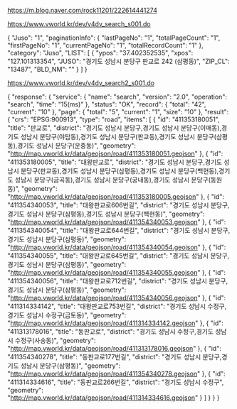 https://m.blog.naver.com/rock11201/222614441274

https://www.vworld.kr/dev/v4dv_search_s001.do

{
  "Juso": "1",
  "paginationInfo": {
    "lastPageNo": "1",
    "totalPageCount": "1",
    "firstPageNo": "1",
    "currentPageNo": "1",
    "totalRecordCount": "1"
  },
  "category": "Juso",
  "LIST": [
    {
      "ypos": "37.402352535",
      "xpos": "127.101313354",
      "JUSO": "경기도 성남시 분당구 판교로 242 (삼평동)",
      "ZIP_CL": "13487",
      "BLD_NM": ""
    }
  ]
}

https://www.vworld.kr/dev/v4dv_search2_s001.do

{
  "response": {
    "service": {
      "name": "search",
      "version": "2.0",
      "operation": "search",
      "time": "15(ms)"
    },
    "status": "OK",
    "record": {
      "total": "42",
      "current": "10"
    },
    "page": {
      "total": "5",
      "current": "1",
      "size": "10"
    },
    "result": {
      "crs": "EPSG:900913",
      "type": "road",
      "items": [
        {
          "id": "411353180051",
          "title": "판교로",
          "district": "경기도 성남시 분당구,경기도 성남시 분당구(이매동),경기도 성남시 분당구(야탑동),경기도 성남시 분당구(판교동),경기도 성남시 분당구(삼평동),경기도 성남시 분당구(운중동)",
          "geometry": "http://map.vworld.kr/data/geojson/road/411353180051.geojson"
        },
        {
          "id": "411353180005",
          "title": "대왕판교로",
          "district": "경기도 성남시 분당구,경기도 성남시 분당구(판교동),경기도 성남시 분당구(삼평동),경기도 성남시 분당구(백현동),경기도 성남시 분당구(금곡동),경기도 성남시 분당구(궁내동),경기도 성남시 분당구(동원동)",
          "geometry": "http://map.vworld.kr/data/geojson/road/411353180005.geojson"
        },
        {
          "id": "411354340053",
          "title": "대왕판교로606번길",
          "district": "경기도 성남시 분당구,경기도 성남시 분당구(삼평동),경기도 성남시 분당구(백현동)",
          "geometry": "http://map.vworld.kr/data/geojson/road/411354340053.geojson"
        },
        {
          "id": "411354340054",
          "title": "대왕판교로644번길",
          "district": "경기도 성남시 분당구,경기도 성남시 분당구(삼평동)",
          "geometry": "http://map.vworld.kr/data/geojson/road/411354340054.geojson"
        },
        {
          "id": "411354340055",
          "title": "대왕판교로645번길",
          "district": "경기도 성남시 분당구,경기도 성남시 분당구(삼평동)",
          "geometry": "http://map.vworld.kr/data/geojson/road/411354340055.geojson"
        },
        {
          "id": "411354340056",
          "title": "대왕판교로712번길",
          "district": "경기도 성남시 분당구,경기도 성남시 분당구(삼평동)",
          "geometry": "http://map.vworld.kr/data/geojson/road/411354340056.geojson"
        },
        {
          "id": "411314334142",
          "title": "대왕판교로753번길",
          "district": "경기도 성남시 수정구,경기도 성남시 수정구(금토동)",
          "geometry": "http://map.vworld.kr/data/geojson/road/411314334142.geojson"
        },
        {
          "id": "411313178016",
          "title": "동판교로",
          "district": "경기도 성남시 수정구,경기도 성남시 수정구(사송동)",
          "geometry": "http://map.vworld.kr/data/geojson/road/411313178016.geojson"
        },
        {
          "id": "411354340278",
          "title": "동판교로177번길",
          "district": "경기도 성남시 분당구,경기도 성남시 분당구(삼평동)",
          "geometry": "http://map.vworld.kr/data/geojson/road/411354340278.geojson"
        },
        {
          "id": "411314334616",
          "title": "동판교로266번길",
          "district": "경기도 성남시 수정구",
          "geometry": "http://map.vworld.kr/data/geojson/road/411314334616.geojson"
        }
      ]
    }
  }
}